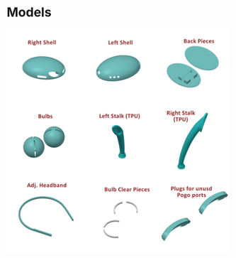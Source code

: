 # Models

[![STL Images](https://github.com/WolfwithSword/Minibot_Antennae/blob/835994976707708a693068b86de79f22985e510d/parts/stls/stl_files.png)](https://github.com/WolfwithSword/Minibot_Antennae/tree/main/parts/stls)